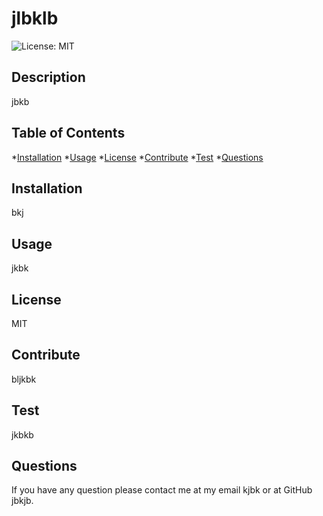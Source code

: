# jlbklb

  ![License: MIT](https://img.shields.io/badge/License-MIT-yellow.svg)

  ## Description
  jbkb

  ## Table of Contents
  *[Installation](#installation)
  *[Usage](#usage)
  *[License](#license)
  *[Contribute](#contribute)
  *[Test](#test)
  *[Questions](#questions)

  ## Installation
  bkj

  ## Usage
  jkbk

   ## License
   MIT

  ## Contribute
  bljkbk

  ## Test
  jkbkb

  ## Questions
  If you have any question please contact me at my email kjbk or at GitHub jbkjb.





